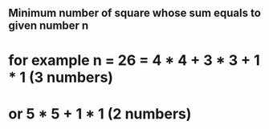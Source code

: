 ## Minimum number of square whose sum equals to given number n
# for example n = 26 = 4 * 4 + 3 * 3 + 1 * 1 (3 numbers)
#            or 5 * 5 + 1 * 1  (2 numbers)
